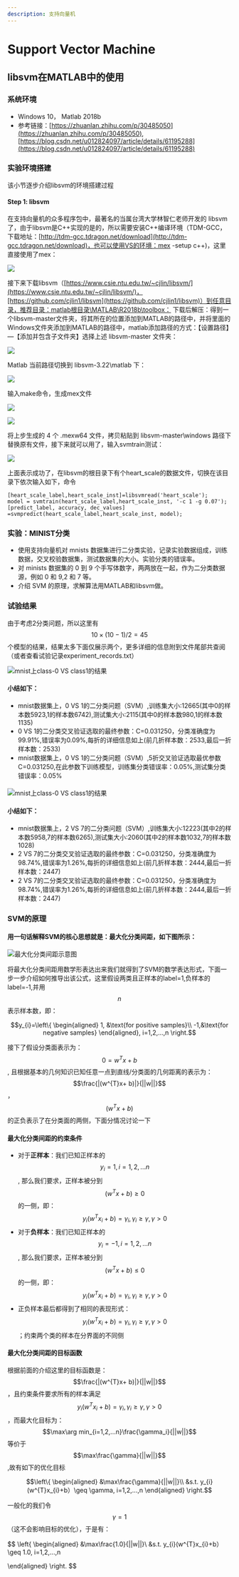 ```yaml
---
description: 支持向量机
---
```


# Support Vector Machine

## libsvm在MATLAB中的使用

### 系统环境

* Windows 10， Matlab 2018b
* 参考链接：[https://zhuanlan.zhihu.com/p/30485050](https://zhuanlan.zhihu.com/p/30485050), [https://blog.csdn.net/u012824097/article/details/61195288](https://blog.csdn.net/u012824097/article/details/61195288)

### 实验环境搭建

该小节逐步介绍libsvm的环境搭建过程

#### Step 1: libsvm

 在支持向量机的众多程序包中，最著名的当属台湾大学林智仁老师开发的 libsvm 了，由于libsvm是C++实现的是的，所以需要安装C++编译环境（TDM-GCC，下载地址：[http://tdm-gcc.tdragon.net/download](http://tdm-gcc.tdragon.net/download)，也可以使用VS的环境：mex -setup c++\)，这里直接使用了mex：

![](.gitbook/assets/image%20%284%29.png)

接下来下载libsvm（[https://www.csie.ntu.edu.tw/~cjlin/libsvm/](https://www.csie.ntu.edu.tw/~cjlin/libsvm/)，[https://github.com/cjlin1/libsvm](https://github.com/cjlin1/libsvm)）到任意目录，推荐目录：matlab根目录\MATLAB\R2018b\toolbox： 下载后解压：得到一个libsvm-master文件夹，将其所在的位置添加到MATLAB的路径中，并将里面的Windows文件夹添加到MATLAB的路径中，matlab添加路径的方式：【设置路径】—【添加并包含子文件夹】选择上述 libsvm-master 文件夹：

![](.gitbook/assets/image%20%285%29.png)

 Matlab 当前路径切换到 libsvm-3.22\matlab 下：

![](.gitbook/assets/image%20%287%29.png)

输入make命令，生成mex文件

![](.gitbook/assets/image%20%286%29.png)

![](.gitbook/assets/image%20%283%29.png)

将上步生成的 4 个 .mexw64 文件，拷贝粘贴到 libsvm-master\windows 路径下  
替换原有文件，接下来就可以用了，输入svmtrain测试：

![](.gitbook/assets/image%20%288%29.png)

上面表示成功了，在libsvm的根目录下有个heart\_scale的数据文件，切换在该目录下依次输入如下，命令

```text
[heart_scale_label,heart_scale_inst]=libsvmread('heart_scale');
model = svmtrain(heart_scale_label,heart_scale_inst, '-c 1 -g 0.07');
[predict_label, accuracy, dec_values] =svmpredict(heart_scale_label,heart_scale_inst, model);
```

### 实验：MINIST分类

* 使用支持向量机对 mnists 数据集进行二分类实验，记录实验数据组成，训练数据，交叉校验数据集，测试数据集的大小。实验分类的错误率。
* 对 minists 数据集的 0 到 9 个手写体数字，两两放在一起，作为二分类数据源，例如 0 和 9,2 和 7 等。 
* 介绍 SVM 的原理，求解算法用MATLAB和libsvm做。

### 试验结果

由于考虑2分类问题，所以这里有$$10\times(10-1)/2=45$$个模型的结果，结果太多下面仅展示两个，更多详细的信息附到文件尾部共查阅（或者查看试验记录experiment\_records.txt）

![mnist&#x4E0A;class-0 VS class1&#x7684;&#x7ED3;&#x679C;](.gitbook/assets/image.png)

#### 小结如下：

* mnist数据集上，0 VS 1的二分类问题（SVM）,训练集大小:12665\(其中0的样本数5923,1的样本数6742\),测试集大小:2115\(其中0的样本数980,1的样本数1135\)
* 0 VS 1的二分类交叉验证选取的最终参数：C=0.031250，分类准确度为99.91%,错误率为0.09%,每折的详细信息如上\(前几折样本数：2533,最后一折样本数：2533\)
* mnist数据集上，0 VS 1的二分类问题（SVM）,5折交叉验证选取最优参数C=0.031250,在此参数下训练模型，训练集分类错误率：0.05%,测试集分类错误率：0.05%

####  

![mnist&#x4E0A;class-0 VS class1&#x7684;&#x7ED3;&#x679C;](.gitbook/assets/image%20%281%29.png)

#### 小结如下：

* mnist数据集上，2 VS 7的二分类问题（SVM）,训练集大小:12223\(其中2的样本数5958,7的样本数6265\),测试集大小:2060\(其中2的样本数1032,7的样本数1028\)
* 2 VS 7的二分类交叉验证选取的最终参数：C=0.031250，分类准确度为98.74%,错误率为1.26%,每折的详细信息如上\(前几折样本数：2444,最后一折样本数：2447\)
* 2 VS 7的二分类交叉验证选取的最终参数：C=0.031250，分类准确度为98.74%,错误率为1.26%,每折的详细信息如上\(前几折样本数：2444,最后一折样本数：2447\)

### SVM的原理

#### **用一句话解释SVM的核心思想就是：最大化分类间距，如下图所示：**

![&#x6700;&#x5927;&#x5316;&#x5206;&#x7C7B;&#x95F4;&#x8DDD;&#x793A;&#x610F;&#x56FE;](.gitbook/assets/image%20%282%29.png)

将最大化分类间距用数学形表达出来我们就得到了SVM的数学表达形式，下面一步一步介绍如何推导出该公式，这里假设两类且正样本的label=1,负样本的label=-1,并用$$n$$表示样本数，即：

$$y_{i}=\left\{ \begin{aligned} 1, &\text{for positive samples}\\ -1,&\text{for negative samples} \end{aligned}, i=1,2,...,n \right.$$

接下了假设分类面表示为：$$0=w^{T}x+b$$, 且根据基本的几何知识已知任意一点到直线/分类面的几何距离的表示为：$$\frac{|(w^{T}x+ b)|}{||w||}$$，$$(w^{T}x+ b)  $$的正负表示了在分类面的两侧，下面分情况讨论一下

#### 最大化分类间距的约束条件

* 对于**正样本**：我们已知正样本的$$y_i=1,i=1,2,...n $$, 那么我们要求，正样本被分到$$(w^{T}x+ b)\geq 0 $$的一侧，即：$$y_i(w^{T}x_i+ b) = \gamma_i, \gamma_i \geq \gamma, \gamma > 0$$
* 对于**负样本**：我们已知正样本的$$y_i=-1,i=1,2,...n $$, 那么我们要求，正样本被分到$$(w^{T}x+ b)\leq 0$$的一侧，即：$$y_i(w^{T}x_i+ b) = \gamma_i, \gamma_i \geq \gamma, \gamma > 0$$
* 正负样本最后都得到了相同的表现形式：$$y_i(w^{T}x_i+ b) = \gamma_i, \gamma_i \geq \gamma, \gamma > 0$$；约束两个类的样本在分界面的不同侧

#### 最大化分类间距的目标函数

根据前面的介绍这里的目标函数是：$$\frac{|(w^{T}x+ b)|}{||w||}$$，且约束条件要求所有的样本满足$$y_i(w^{T}x_i+ b) = \gamma_i, \gamma_i \geq \gamma, \gamma > 0$$，而最大化目标为：$$\max\arg min_{i=1,2,...n}\frac{\gamma_i}{||w||}$$等价于$$\max\frac{\gamma}{||w||}$$,故有如下的优化目标

$$\left\{  \begin{aligned} &\max\frac{\gamma}{||w||}\\ &s.t. y_{i}(w^{T}x_{i}+b）\geq \gamma, i=1,2,...,n  \end{aligned}  \right.$$

一般化的我们令$$\gamma=1$$（这不会影响目标的优化），于是有：

$$
\left\{ 
\begin{aligned}
&\max\frac{1.0}{||w||}\\
&s.t. y_{i}(w^{T}x_{i}+b）\geq 1.0, i=1,2,...,n

\end{aligned} 
\right.
$$



